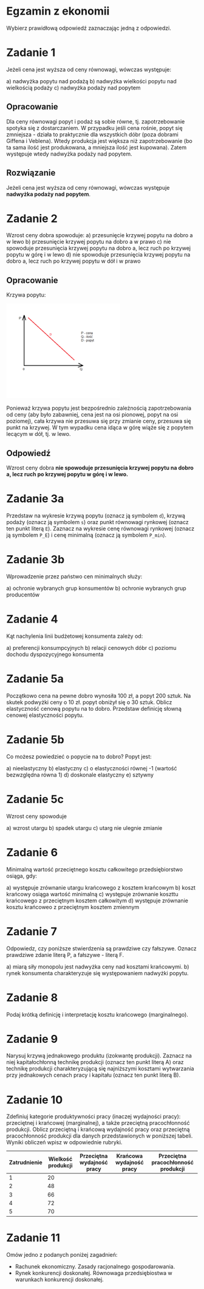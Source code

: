 # Egzamin z ekonomii

Wybierz prawidłową odpowiedź zaznaczając jedną z odpowiedzi.

# Zadanie 1

Jeżeli cena jest wyższa od ceny równowagi, wówczas występuje:

a) nadwyżka popytu nad podażą
b) nadwyżka wielkości popytu nad wielkością podaży
c) nadwyżka podaży nad popytem

## Opracowanie

Dla ceny równowagi popyt i podaż są sobie równe, tj. zapotrzebowanie spotyka się z dostarczaniem. W przypadku jeśli cena rośnie, popyt się zmniejsza - działa to praktycznie dla wszystkich dóbr (poza dobrami Giffena i Veblena). Wtedy produkcja jest większa niż zapotrzebowanie (bo ta sama ilość jest produkowana, a mniejsza ilość jest kupowana). Zatem występuje wtedy nadwyżka podaży nad popytem.

## Rozwiązanie

Jeżeli cena jest wyższa od ceny równowagi, wówczas występuje **nadwyżka podaży nad popytem**.

# Zadanie 2

Wzrost ceny dobra spowoduje:
a) przesunięcie krzywej popytu na dobro a w lewo
b) przesunięcie krzywej popytu na dobro a w prawo
c) nie spowoduje przesunięcia krzywej popytu na dobro a, lecz ruch po krzywej popytu w górę i w lewo
d) nie spowoduje przesunięcia krzywej popytu na dobro a, lecz ruch po krzywej popytu w dół i w prawo

## Opracowanie

Krzywa popytu:

![](images/300px-Krzywa.png)

Ponieważ krzywa popytu jest bezpośrednio zależnością zapotrzebowania od ceny (aby było zabawniej, cena jest na osi pionowej, popyt na osi poziomej), cała krzywa nie przesuwa się przy zmianie ceny, przesuwa się punkt na krzywej. W tym wypadku cena idąca w górę wiąże się z popytem lecącym w dół, tj. w lewo.

## Odpowiedź

Wzrost ceny dobra **nie spowoduje przesunięcia krzywej popytu na dobro a, lecz ruch po krzywej popytu w górę i w lewo.**

# Zadanie 3a

Przedstaw na wykresie krzywą popytu (oznacz ją symbolem `d`), krzywą podaży (oznacz ją symbolem `s`) oraz punkt równowagi rynkowej (oznacz ten punkt literą `E`). Zaznacz na wykresie cenę równowagi rynkowej (oznacz ją symbolem `P_E`) i cenę minimalną (oznacz ją symbolem `P_min`).

# Zadanie 3b

Wprowadzenie przez państwo cen minimalnych służy:

a) ochronie wybranych grup konsumentów
b) ochronie wybranych grup producentów

# Zadanie 4

Kąt nachylenia linii budżetowej konsumenta zależy od:

a) preferencji konsumpcyjnych
b) relacji cenowych dóbr
c) poziomu dochodu dyspozycyjnego konsumenta

# Zadanie 5a

Początkowo cena na pewne dobro wynosiła 100 zł, a popyt 200 sztuk. Na skutek podwyżki ceny o 10 zł. popyt obniżył się o 30 sztuk. Oblicz elastyczność cenową popytu na to dobro. Przedstaw definicję słowną cenowej elastyczności popytu.

# Zadanie 5b

Co możesz powiedzieć o popycie na to dobro? Popyt jest:

a) nieelastyczny
b) elastyczny
c) o elastyczności równej -1 (wartość bezwzględna równa 1)
d) doskonale elastyczny
e) sztywny

# Zadanie 5c

Wzrost ceny spowoduje

a) wzrost utargu
b) spadek utargu
c) utarg nie ulegnie zmianie

# Zadanie 6

Minimalną wartość przeciętnego kosztu całkowitego przedsiębiorstwo osiąga, gdy:

a) występuje zrównanie utargu krańcowego z kosztem krańcowym
b) koszt krańcowy osiąga wartość minimalną
c) występuje zrównanie koszttu krańcowego z przeciętnym kosztem całkowitym
d) występuje zrównanie kosztu krańcoweo z przeciętnym kosztem zmiennym

# Zadanie 7

Odpowiedz, czy poniższe stwierdzenia są prawdziwe czy fałszywe. Oznacz prawdziwe zdanie literą P, a fałszywe - literą F.

a) miarą siły monopolu jest nadwyżka ceny nad kosztami krańcowymi.
b) rynek konsumenta charakteryzuje się występowaniem nadwyżki popytu.

# Zadanie 8

Podaj krótką definicję i interpretację kosztu krańcowego (marginalnego).

# Zadanie 9

Narysuj krzywą jednakowego produktu (izokwantę produkcji). Zaznacz na niej kapitałochłonną technikę produkcji (oznacz ten punkt literą A) oraz technikę produkcji charakteryzującą się najniższymi kosztami wytwarzania przy jednakowych cenach pracy i kapitału (oznacz ten punkt literą B).

# Zadanie 10

Zdefiniuj kategorie produktywności pracy (inaczej wydajności pracy): przeciętnej i krańcowej (marginalnej), a także przeciętną pracochłonność produkcji. Oblicz przeciętną i krańcową wydajność pracy oraz przeciętną pracochłonność produkcji dla danych przedstawionych w poniższej tabeli. Wyniki obliczeń wpisz w odpowiednie rubryki.

| Zatrudnienie | Wielkość produkcji | Przeciętna wydajność pracy | Krańcowa wydajność pracy | Przeciętna pracochłonność produkcji |
| ------------ | ------------------ | -------------------------- | ------------------------ | ----------------------------------- |
| 1            | 20                 |
| 2            | 48                 |
| 3            | 66                 |
| 4            | 72                 |
| 5            | 70                 |

# Zadanie 11

Omów jedno z podanych poniżej zagadnień:

- Rachunek ekonomiczny. Zasady racjonalnego gospodarowania.
- Rynek konkurencji doskonałej. Równowaga przedsiębiostwa w warunkach konkurencji doskonałej.
